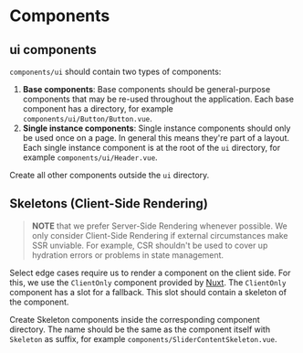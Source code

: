 # Components

## ui components

`components/ui` should contain two types of components:

1. **Base components**: Base components should be general-purpose components that may be re-used throughout the application. Each base component has a directory, for example `components/ui/Button/Button.vue`.
2. **Single instance components**: Single instance components should only be used once on a page. In general this means they're part of a layout. Each single instance component is at the root of the `ui` directory, for example `components/ui/Header.vue`.

Create all other components outside the `ui` directory.

## Skeletons (Client-Side Rendering)

> **NOTE** that we prefer Server-Side Rendering whenever possible. We only consider Client-Side Rendering if external circumstances make SSR unviable. For example, CSR shouldn't be used to cover up hydration errors or problems in state management.

Select edge cases require us to render a component on the client side. For this, we use the `ClientOnly` component provided by [Nuxt](https://nuxt.com/docs/api/components/client-only). The `ClientOnly` component has a slot for a fallback. This slot should contain a skeleton of the component.

Create Skeleton components inside the corresponding component directory. The name should be the same as the component itself with `Skeleton` as suffix, for example `components/SliderContentSkeleton.vue`.
